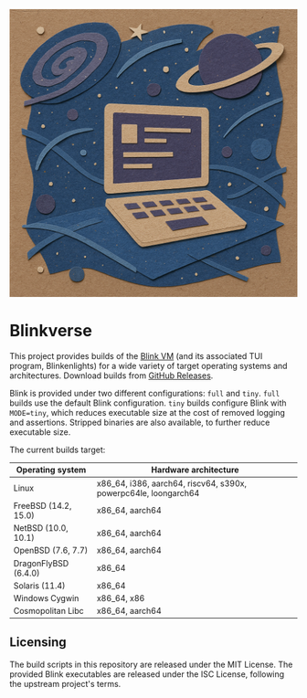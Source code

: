 ![A computer in space](img/blinkverse.png)

# Blinkverse

This project provides builds of the [Blink VM](https://github.com/jart/blink) (and its associated TUI program, Blinkenlights) for a wide variety of target operating systems and architectures. Download builds from [GitHub Releases](https://github.com/bjia56/blinkverse/releases/latest).

Blink is provided under two different configurations: `full` and `tiny`. `full` builds use the default Blink configuration. `tiny` builds configure Blink with `MODE=tiny`, which reduces executable size at the cost of removed logging and assertions. Stripped binaries are also available, to further reduce executable size.

The current builds target:

| Operating system | Hardware architecture |
|-|-|
| Linux | x86_64, i386, aarch64, riscv64, s390x, powerpc64le, loongarch64 |
| FreeBSD (14.2, 15.0) | x86_64, aarch64 |
| NetBSD (10.0, 10.1) | x86_64, aarch64 |
| OpenBSD (7.6, 7.7) | x86_64, aarch64 |
| DragonFlyBSD (6.4.0) | x86_64 |
| Solaris (11.4) | x86_64 |
| Windows Cygwin | x86_64, x86 |
| Cosmopolitan Libc | x86_64, aarch64 |

## Licensing

The build scripts in this repository are released under the MIT License. The provided Blink executables are released under the ISC License, following the upstream project's terms.
